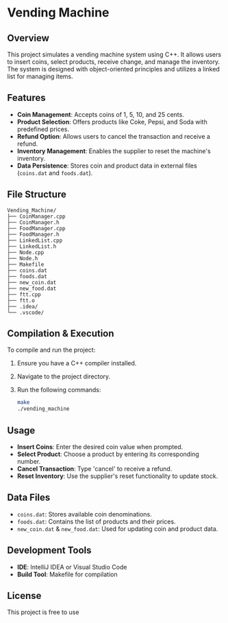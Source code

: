 # Vending Machine

## Overview

This project simulates a vending machine system using C++. It allows users to insert coins, select products, receive change, and manage the inventory. The system is designed with object-oriented principles and utilizes a linked list for managing items.

## Features

- **Coin Management**: Accepts coins of 1, 5, 10, and 25 cents.
- **Product Selection**: Offers products like Coke, Pepsi, and Soda with predefined prices.
- **Refund Option**: Allows users to cancel the transaction and receive a refund.
- **Inventory Management**: Enables the supplier to reset the machine's inventory.
- **Data Persistence**: Stores coin and product data in external files (`coins.dat` and `foods.dat`).

## File Structure

```
Vending_Machine/
├── CoinManager.cpp
├── CoinManager.h
├── FoodManager.cpp
├── FoodManager.h
├── LinkedList.cpp
├── LinkedList.h
├── Node.cpp
├── Node.h
├── Makefile
├── coins.dat
├── foods.dat
├── new_coin.dat
├── new_food.dat
├── ftt.cpp
├── ftt.o
├── .idea/
└── .vscode/
```

## Compilation & Execution

To compile and run the project:

1. Ensure you have a C++ compiler installed.
2. Navigate to the project directory.
3. Run the following commands:

   ```bash
   make
   ./vending_machine
   ```

## Usage

- **Insert Coins**: Enter the desired coin value when prompted.
- **Select Product**: Choose a product by entering its corresponding number.
- **Cancel Transaction**: Type 'cancel' to receive a refund.
- **Reset Inventory**: Use the supplier's reset functionality to update stock.

## Data Files

- `coins.dat`: Stores available coin denominations.
- `foods.dat`: Contains the list of products and their prices.
- `new_coin.dat` & `new_food.dat`: Used for updating coin and product data.

## Development Tools

- **IDE**: IntelliJ IDEA or Visual Studio Code
- **Build Tool**: Makefile for compilation

## License

This project is free to use
